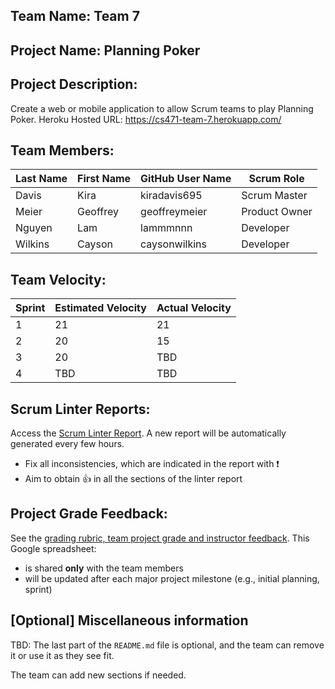 ## Team Name: Team 7

## Project Name: Planning Poker

## Project Description:
Create a web or mobile application to allow Scrum teams to play Planning Poker.
Heroku Hosted URL: https://cs471-team-7.herokuapp.com/

## Team Members:

Last Name       | First Name      | GitHub User Name     | Scrum Role
--------------- | --------------- | -------------------- | ---------------
Davis           | Kira            | kiradavis695         | Scrum Master
Meier           | Geoffrey        | geoffreymeier        | Product Owner
Nguyen          | Lam             | lammmnnn             | Developer
Wilkins         | Cayson          | caysonwilkins        | Developer

## Team Velocity:

Sprint | Estimated Velocity | Actual Velocity
------ | ------------------ | ---------------
1      | 21                 | 21
2      | 20                 | 15
3      | 20                 | TBD
4      | TBD                | TBD

## Scrum Linter Reports:
Access the [Scrum Linter Report](http://cs.boisestate.edu/~bdit/ScrumLinter/CS471S20ScrumLinterReports/CS471-S20-Team7_5nULkneTFPKNAsNwgGDkx2OQm0bDfQvGY9APpOiA/). A new report will be automatically generated every few hours.
- Fix all inconsistencies, which are indicated in the report with :heavy_exclamation_mark:
- Aim to obtain :thumbsup: in all the sections of the linter report

## Project Grade Feedback:
See the [grading rubric, team project grade and instructor feedback](https://docs.google.com/spreadsheets/d/1x16bfDUocjOtCJlo_Fpd3OI_NWRxoiH9-xul3hBFHZ8/edit?usp=sharing). This Google spreadsheet:
- is shared **only** with the team members
- will be updated after each major project milestone (e.g., initial planning, sprint)

## [Optional] Miscellaneous information
TBD: The last part of the `README.md` file is optional, and the team can remove it or use it as they see fit.

The team can add new sections if needed.
